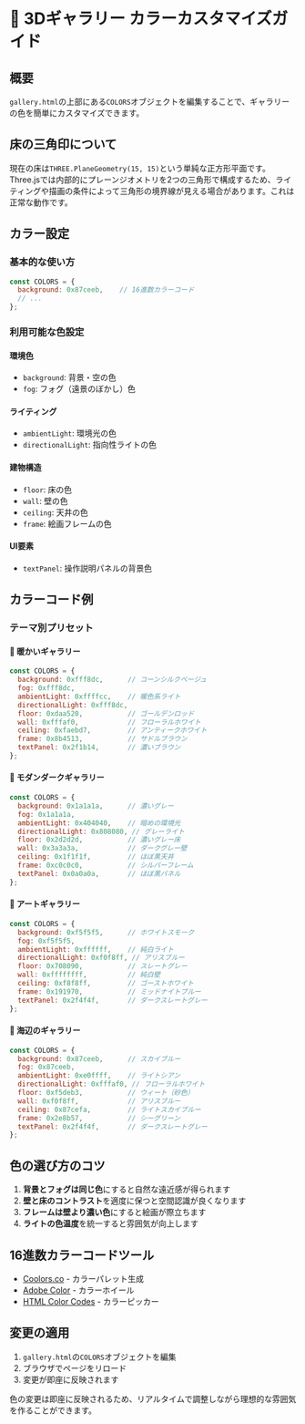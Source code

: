 # 🎨 3Dギャラリー カラーカスタマイズガイド

## 概要
`gallery.html`の上部にある`COLORS`オブジェクトを編集することで、ギャラリーの色を簡単にカスタマイズできます。

## 床の三角印について
現在の床は`THREE.PlaneGeometry(15, 15)`という単純な正方形平面です。Three.jsでは内部的にプレーンジオメトリを2つの三角形で構成するため、ライティングや描画の条件によって三角形の境界線が見える場合があります。これは正常な動作です。

## カラー設定

### 基本的な使い方
```javascript
const COLORS = {
  background: 0x87ceeb,    // 16進数カラーコード
  // ...
};
```

### 利用可能な色設定

#### 環境色
- `background`: 背景・空の色
- `fog`: フォグ（遠景のぼかし）色

#### ライティング
- `ambientLight`: 環境光の色
- `directionalLight`: 指向性ライトの色

#### 建物構造
- `floor`: 床の色
- `wall`: 壁の色  
- `ceiling`: 天井の色
- `frame`: 絵画フレームの色

#### UI要素
- `textPanel`: 操作説明パネルの背景色

## カラーコード例

### テーマ別プリセット

#### 🌅 暖かいギャラリー
```javascript
const COLORS = {
  background: 0xfff8dc,      // コーンシルクベージュ
  fog: 0xfff8dc,
  ambientLight: 0xffffcc,    // 暖色系ライト
  directionalLight: 0xfff8dc,
  floor: 0xdaa520,           // ゴールデンロッド
  wall: 0xfffaf0,            // フローラルホワイト
  ceiling: 0xfaebd7,         // アンティークホワイト
  frame: 0x8b4513,           // サドルブラウン
  textPanel: 0x2f1b14,       // 濃いブラウン
};
```

#### 🌃 モダンダークギャラリー
```javascript
const COLORS = {
  background: 0x1a1a1a,      // 濃いグレー
  fog: 0x1a1a1a,
  ambientLight: 0x404040,    // 暗めの環境光
  directionalLight: 0x808080, // グレーライト
  floor: 0x2d2d2d,           // 濃いグレー床
  wall: 0x3a3a3a,            // ダークグレー壁
  ceiling: 0x1f1f1f,         // ほぼ黒天井
  frame: 0xc0c0c0,           // シルバーフレーム
  textPanel: 0x0a0a0a,       // ほぼ黒パネル
};
```

#### 🎨 アートギャラリー
```javascript
const COLORS = {
  background: 0xf5f5f5,      // ホワイトスモーク
  fog: 0xf5f5f5,
  ambientLight: 0xffffff,    // 純白ライト
  directionalLight: 0xf0f8ff, // アリスブルー
  floor: 0x708090,           // スレートグレー
  wall: 0xffffffff,          // 純白壁
  ceiling: 0xf8f8ff,         // ゴーストホワイト  
  frame: 0x191970,           // ミッドナイトブルー
  textPanel: 0x2f4f4f,       // ダークスレートグレー
};
```

#### 🌊 海辺のギャラリー
```javascript
const COLORS = {
  background: 0x87ceeb,      // スカイブルー
  fog: 0x87ceeb,
  ambientLight: 0xe0ffff,    // ライトシアン
  directionalLight: 0xfffaf0, // フローラルホワイト
  floor: 0xf5deb3,           // ウィート（砂色）
  wall: 0xf0f8ff,            // アリスブルー
  ceiling: 0x87cefa,         // ライトスカイブルー
  frame: 0x2e8b57,           // シーグリーン
  textPanel: 0x2f4f4f,       // ダークスレートグレー
};
```

## 色の選び方のコツ

1. **背景とフォグは同じ色**にすると自然な遠近感が得られます
2. **壁と床のコントラスト**を適度に保つと空間認識が良くなります  
3. **フレームは壁より濃い色**にすると絵画が際立ちます
4. **ライトの色温度**を統一すると雰囲気が向上します

## 16進数カラーコードツール

- [Coolors.co](https://coolors.co/) - カラーパレット生成
- [Adobe Color](https://color.adobe.com/) - カラーホイール
- [HTML Color Codes](https://htmlcolorcodes.com/) - カラーピッカー

## 変更の適用

1. `gallery.html`の`COLORS`オブジェクトを編集
2. ブラウザでページをリロード
3. 変更が即座に反映されます

色の変更は即座に反映されるため、リアルタイムで調整しながら理想的な雰囲気を作ることができます。